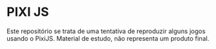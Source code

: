 
# PIXI JS
Este repositório se trata de uma tentativa de reproduzir alguns jogos usando o PixiJS. Material de estudo, não representa um produto final.
